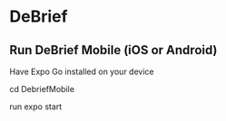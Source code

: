 # DeBrief

## Run DeBrief Mobile (iOS or Android)

Have Expo Go installed on your device

cd DebriefMobile

run expo start
